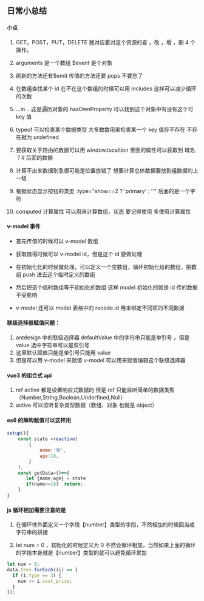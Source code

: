 ## 日常小总结

#### 小点

1. GET，POST，PUT，DELETE 就对应着对这个资源的查 ，改 ，增 ，删 4 个操作。

2. arguments 是一个数组 $event 是个对象

3. 刷新的方法还有$emit 传值的方法还要 pops 不要忘了

4. 在数组查找某个 id 在不在这个数组的时候可以用 includes 这样可以减少循环的次数

5. ...in ...这是遍历对象的 hasOwnProperty 可以找到这个对象中有没有这个可 key 值

6. typeof 可以检查某个数据类型 大多数数用来检查某一个 key 值存不存在 不存在就为 undefined

7. 要获取关于路由的数据可以用 window.localtion 里面的属性可以获取到 域名 ？# 后面的数据

8. 计算不出来数据别急很可能是位置放错了 想要计算总体数据要放到组数据的上一级

9. 根据状态显示按钮的类型 :type="show==2 ? 'primary' : ''" 后面的是一个字符

10. computed 计算属性 可以用来计算数组，状态 要记得使用 多使用计算属性

#### v-model 事件

- 首先传值的时候可以 v-model 数组

- 获取值得时候可以 v-model id，但是这个 id 要做处理

- 在初始化化的时候做处理，可以定义一个空数组，循环初始化给的数组，把数组 push 进去这个临时定义的数组

- 然后把这个临时数组等于初始化的数组 这样 model 初始化的就是 id 传的数据不受影响

- v-model 还可以 model 表格中的 recode.id 用来绑定不同项的不同数据

#### 联级选择器赋值问题：

1. antdesign 中的联级选择器 defaultValue 中的字符串只能是单引号 ，但是 value 选中字符串可以是双引号
2. 这里默认赋值只能是单引号只能用 value
3. 但是可以用 v-model 来赋值 v-model 可以用来赋值编辑这个联级选择器

#### vue3 的组合式 api

1. ref active 都是设置响应式数据的 但是 ref 只能监听简单的数据类型（Number,String,Boolean,Underfined,Null）
2. active 可以监听复杂类型数据（数组、对象 也就是 object）

#### es6 的解构赋值可以这样用

```js
setup(){
    const state =reactive(
        {
            name:'张',
            age:18,
        }
    ),
    const getData=()=>{
       let {name,age} = state
       if(name==18)  return;
    }
}
```

#### js 循环相加需要注意的是

1. 在循环体外面定义一个字段【number】类型的字段，不然相加的时候回当成字符串的拼接

2. let num = 0 ，初始化的时候定义为 0 不然会循环相加，当然如果上面的循环的字段本身就是【number】类型的就可以避免循环累加

```js
let num = 0;
data.fees.forEach((i) => {
  if (i.type == 3) {
    num += i.cost_price;
  }
});
```

